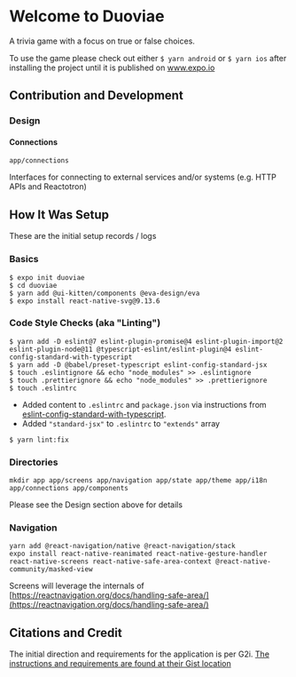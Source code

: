 # Welcome to Duoviae

A trivia game with a focus on true or false choices.

To use the game please check out either `$ yarn android` or `$ yarn ios` after installing the project until it is published on www.expo.io


## Contribution and Development

### Design

#### Connections

`app/connections`

Interfaces for connecting to external services and/or systems (e.g. HTTP APIs and Reactotron)


## How It Was Setup

These are the initial setup records / logs

### Basics
```
$ expo init duoviae
$ cd duoviae
$ yarn add @ui-kitten/components @eva-design/eva
$ expo install react-native-svg@9.13.6
```

### Code Style Checks (aka "Linting")
```
$ yarn add -D eslint@7 eslint-plugin-promise@4 eslint-plugin-import@2 eslint-plugin-node@11 @typescript-eslint/eslint-plugin@4 eslint-config-standard-with-typescript
$ yarn add -D @babel/preset-typescript eslint-config-standard-jsx
$ touch .eslintignore && echo "node_modules" >> .eslintignore
$ touch .prettierignore && echo "node_modules" >> .prettierignore
$ touch .eslintrc
```

- Added content to `.eslintrc` and `package.json` via instructions from [eslint-config-standard-with-typescript](https://www.npmjs.com/package/eslint-config-standard-with-typescript).
- Added `"standard-jsx"` to `.eslintrc` to `"extends"` array

```
$ yarn lint:fix
```

### Directories
```
mkdir app app/screens app/navigation app/state app/theme app/i18n app/connections app/components
```

Please see the Design section above for details

### Navigation

```
yarn add @react-navigation/native @react-navigation/stack
expo install react-native-reanimated react-native-gesture-handler react-native-screens react-native-safe-area-context @react-native-community/masked-view
````

Screens will leverage the internals of [https://reactnavigation.org/docs/handling-safe-area/](https://reactnavigation.org/docs/handling-safe-area/)

## Citations and Credit
The initial direction and requirements for the application is per G2i. [The instructions and requirements are found at their Gist location](https://gist.github.com/severnsc/e09f4f8742b7dd91af9c422d6f210a57)
